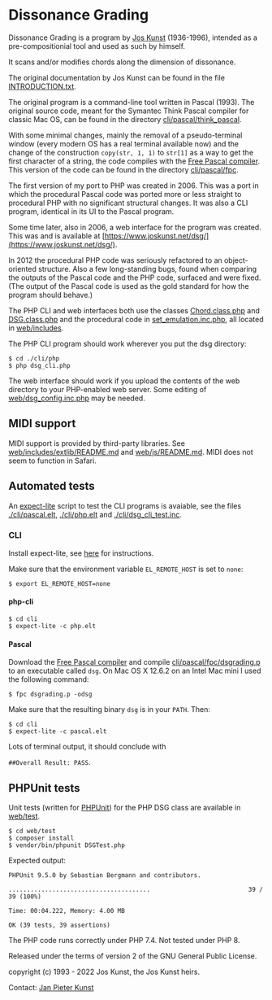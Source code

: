 # Dissonance Grading

Dissonance Grading is a program by [Jos Kunst](https://joskunst.net/) (1936-1996), intended as a 
pre-compositionial tool and used as such by himself.

It scans and/or modifies chords along the dimension of dissonance.

The original documentation by Jos Kunst can be found in the file [INTRODUCTION.txt](./INTRODUCTION.txt).

The original program is a command-line tool written in Pascal (1993). The 
original source code, meant for the Symantec Think Pascal compiler for classic 
Mac OS, can be found in the directory [cli/pascal/think_pascal](./cli/pascal/think_pascal).

With some minimal changes, mainly the removal of a pseudo-terminal window 
(every modern OS has a real terminal available now) and the change of the 
construction `copy(str, 1, 1)` to `str[1]` as a way to get the first character 
of a string, the code compiles with the [Free Pascal compiler](https://www.freepascal.org/). This version of the code can be found in the 
directory [cli/pascal/fpc](./cli/pascal/fpc).

The first version of my port to PHP was created in 2006. This was a port in 
which the procedural Pascal code was ported more or less straight to procedural 
PHP with no significant structural changes. It was also a CLI program, 
identical in its UI to the Pascal program.

Some time later, also in 2006, a web interface for the program was created. 
This was and is available at [https://www.joskunst.net/dsg/](https://www.joskunst.net/dsg/).

In 2012 the procedural PHP code was seriously refactored to an object-oriented 
structure. Also a few long-standing bugs, found when comparing the outputs of 
the Pascal code and the PHP code, surfaced and were fixed. (The output of the 
Pascal code is used as the gold standard for how the program should behave.)

The PHP CLI and web interfaces both use the classes [Chord.class.php](web/includes/Chord.class.php) and 
[DSG.class.php](web/includes/DSG.class.php) and the procedural code in [set_emulation.inc.php](web/includes/set_emulation.inc.php), all located in 
[web/includes](./web/includes).

The PHP CLI program should work wherever you put the dsg directory:
```shell
$ cd ./cli/php
$ php dsg_cli.php
```
The web interface should work if you upload the contents of the web directory to your PHP-enabled web server. Some editing of [web/dsg_config.inc.php](./web/dsg_config.inc.php) may be needed. 

## MIDI support
MIDI support is provided by third-party libraries. See  [web/includes/extlib/README.md](./web/includes/extlib/README.md) and [web/js/README.md](./web/js/README.md). MIDI does not seem to function in Safari. 

## Automated tests

An [expect-lite](https://expect-lite.sourceforge.net/) script to test the CLI programs is avaiable, see the files
[./cli/pascal.elt](cli/pascal.elt), [./cli/php.elt](cli/php.elt) and [./cli/dsg_cli_test.inc](cli/dsg_cli_test.inc).

### CLI

Install expect-lite, see [here](https://expect-lite.sourceforge.net/expect-lite_install.html) for instructions.

Make sure that the environment variable `EL_REMOTE_HOST` is set to `none`:

```shekk
$ export EL_REMOTE_HOST=none
```
#### php-cli

```shell
$ cd cli
$ expect-lite -c php.elt
```

#### Pascal
Download the [Free Pascal compiler](https://www.freepascal.org/) and compile [cli/pascal/fpc/dsgrading.p](./cli/pascal/fpc/dsgrading.p) to an executable called `dsg`. On Mac OS X 12.6.2 on an Intel Mac mini I used the following command:
```shell
$ fpc dsgrading.p -odsg
```
Make sure that the resulting binary `dsg` is in your `PATH`. Then:

```shell
$ cd cli
$ expect-lite -c pascal.elt
```

Lots of terminal output, it should conclude with

`##Overall Result: PASS`.

## PHPUnit tests

Unit tests (written for [PHPUnit](https://phpunit.de/)) for the PHP DSG class are available in
[web/test](./web/test).

```shell
$ cd web/test
$ composer install
$ vendor/bin/phpunit DSGTest.php
```
Expected output:
```shell
PHPUnit 9.5.0 by Sebastian Bergmann and contributors.

.......................................                           39 / 39 (100%)

Time: 00:04.222, Memory: 4.00 MB

OK (39 tests, 39 assertions)
```

The PHP code runs correctly under PHP 7.4. Not tested under PHP 8.


Released under the terms of version 2 of the GNU General Public License.

copyright (c) 1993 - 2022 Jos Kunst, the Jos Kunst heirs.

Contact: [Jan Pieter Kunst](https://github.com/janpieterk)
